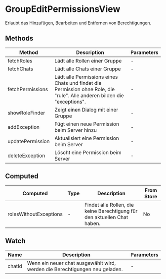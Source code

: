 # GroupEditPermissionsView

Erlaubt das Hinzufügen, Bearbeiten und Entfernen von Berechtigungen.

## Methods

<!-- @vuese:GroupEditPermissionsView:methods:start -->
|Method|Description|Parameters|
|---|---|---|
|fetchRoles|Lädt alle Rollen einer Gruppe|-|
|fetchChats|Lädt alle Chats einer Gruppe|-|
|fetchPermissions|Lädt alle Permissions eines Chats und findet die Permission ohne Role, die "rule". Alle anderen bilden die "exceptions".|-|
|showRoleFinder|Zeigt einen Dialog mit einer Gruppe|-|
|addException|Fügt einen neue Permission beim Server hinzu|-|
|updatePermission|Aktualisiert eine Permission beim Server|-|
|deleteException|Löscht eine Permission beim Server|-|

<!-- @vuese:GroupEditPermissionsView:methods:end -->


## Computed

<!-- @vuese:GroupEditPermissionsView:computed:start -->
|Computed|Type|Description|From Store|
|---|---|---|---|
|rolesWithoutExceptions|-|Findet alle Rollen, die keine Berechtigung für den aktuellen Chat haben.|No|

<!-- @vuese:GroupEditPermissionsView:computed:end -->


## Watch

<!-- @vuese:GroupEditPermissionsView:watch:start -->
|Name|Description|Parameters|
|---|---|---|
|chatId|Wenn ein neuer chat ausgewählt wird, werden die Berechtigungen neu geladen.|-|

<!-- @vuese:GroupEditPermissionsView:watch:end -->


